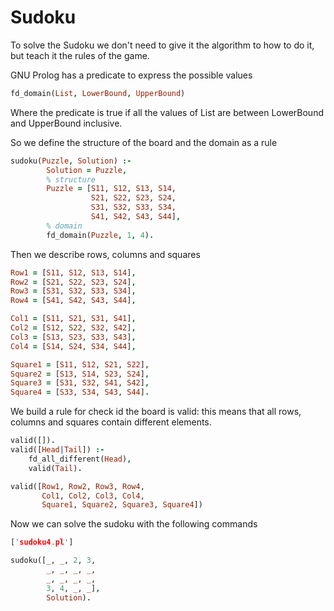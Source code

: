 <h1>Sudoku</h1>
To solve the Sudoku we don't need to give it the algorithm to how to do it, but teach it the rules of the game.

GNU Prolog has a predicate to express the possible values
```prolog
fd_domain(List, LowerBound, UpperBound)
```
Where the predicate is true if all the values of List are between LowerBound and UpperBound inclusive.

So we define the structure of the board and the domain as a rule
```prolog
sudoku(Puzzle, Solution) :-
        Solution = Puzzle,
        % structure
        Puzzle = [S11, S12, S13, S14,
                  S21, S22, S23, S24,
                  S31, S32, S33, S34,
                  S41, S42, S43, S44],
        % domain
        fd_domain(Puzzle, 1, 4).
```
Then we describe rows, columns and squares
```prolog
Row1 = [S11, S12, S13, S14],
Row2 = [S21, S22, S23, S24],
Row3 = [S31, S32, S33, S34],
Row4 = [S41, S42, S43, S44],

Col1 = [S11, S21, S31, S41],
Col2 = [S12, S22, S32, S42],
Col3 = [S13, S23, S33, S43],
Col4 = [S14, S24, S34, S44],

Square1 = [S11, S12, S21, S22],
Square2 = [S13, S14, S23, S24],
Square3 = [S31, S32, S41, S42],
Square4 = [S33, S34, S43, S44].
```
We build a rule for check id the board is valid: this means that all rows, columns and squares contain different elements.
```prolog
valid([]).
valid([Head|Tail]) :-
    fd_all_different(Head),
    valid(Tail).

valid([Row1, Row2, Row3, Row4,
       Col1, Col2, Col3, Col4,
       Square1, Square2, Square3, Square4])
```
Now we can solve the sudoku with the following commands
```prolog
['sudoku4.pl']

sudoku([_, _, 2, 3,
        _, _, _, _,
        _, _, _, _,
        3, 4, _, _],
        Solution).
```
